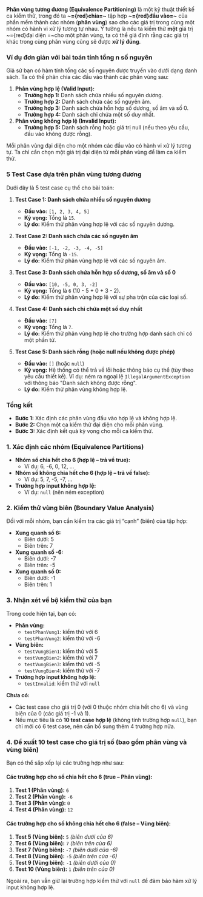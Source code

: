 
**Phân vùng tương đương (Equivalence Partitioning)** là một kỹ thuật thiết kế ca kiểm thử, trong đó ta **~={red}chia=~** tập hợp **~={red}đầu vào=~** của phần mềm thành các nhóm (**phân vùng**) sao cho các giá trị trong cùng một nhóm có hành vi xử lý tương tự nhau. Ý tưởng là nếu ta kiểm thử **một** giá trị ~={red}đại diện =~cho một phân vùng, ta có thể giả định rằng các giá trị khác trong cùng phân vùng cũng sẽ được **xử lý đúng**.

### Ví dụ đơn giản với bài toán tính tổng n số nguyên

Giả sử bạn có hàm tính tổng các số nguyên được truyền vào dưới dạng danh sách. Ta có thể phân chia các đầu vào thành các phân vùng sau:

1. **Phân vùng hợp lệ (Valid Input):**
    - **Trường hợp 1:** Danh sách chứa nhiều số nguyên dương.
    - **Trường hợp 2:** Danh sách chứa các số nguyên âm.
    - **Trường hợp 3:** Danh sách chứa hỗn hợp số dương, số âm và số 0.
    - **Trường hợp 4:** Danh sách chỉ chứa một số duy nhất.
2. **Phân vùng không hợp lệ (Invalid Input):**
    - **Trường hợp 5:** Danh sách rỗng hoặc giá trị null (nếu theo yêu cầu, đầu vào không được rỗng).

Mỗi phân vùng đại diện cho một nhóm các đầu vào có hành vi xử lý tương tự. Ta chỉ cần chọn một giá trị đại diện từ mỗi phân vùng để làm ca kiểm thử.

### 5 Test Case dựa trên phân vùng tương đương

Dưới đây là 5 test case cụ thể cho bài toán:

1. **Test Case 1: Danh sách chứa nhiều số nguyên dương**
    
    - **Đầu vào:** `[1, 2, 3, 4, 5]`
    - **Kỳ vọng:** Tổng là `15`.
    - **Lý do:** Kiểm thử phân vùng hợp lệ với các số nguyên dương.
2. **Test Case 2: Danh sách chứa các số nguyên âm**
    
    - **Đầu vào:** `[-1, -2, -3, -4, -5]`
    - **Kỳ vọng:** Tổng là `-15`.
    - **Lý do:** Kiểm thử phân vùng hợp lệ với các số nguyên âm.
3. **Test Case 3: Danh sách chứa hỗn hợp số dương, số âm và số 0**
    
    - **Đầu vào:** `[10, -5, 0, 3, -2]`
    - **Kỳ vọng:** Tổng là `6` (10 - 5 + 0 + 3 - 2).
    - **Lý do:** Kiểm thử phân vùng hợp lệ với sự pha trộn của các loại số.
4. **Test Case 4: Danh sách chỉ chứa một số duy nhất**
    
    - **Đầu vào:** `[7]`
    - **Kỳ vọng:** Tổng là `7`.
    - **Lý do:** Kiểm thử phân vùng hợp lệ cho trường hợp danh sách chỉ có một phần tử.
5. **Test Case 5: Danh sách rỗng (hoặc null nếu không được phép)**
    
    - **Đầu vào:** `[]` (hoặc `null`)
    - **Kỳ vọng:** Hệ thống có thể trả về lỗi hoặc thông báo cụ thể (tùy theo yêu cầu thiết kế). Ví dụ: ném ra ngoại lệ `IllegalArgumentException` với thông báo "Danh sách không được rỗng".
    - **Lý do:** Kiểm thử phân vùng không hợp lệ.

### Tổng kết

- **Bước 1:** Xác định các phân vùng đầu vào hợp lệ và không hợp lệ.
- **Bước 2:** Chọn một ca kiểm thử đại diện cho mỗi phân vùng.
- **Bước 3:** Xác định kết quả kỳ vọng cho mỗi ca kiểm thử.


 

### 1. Xác định các nhóm (Equivalence Partitions)

- **Nhóm số chia hết cho 6 (hợp lệ – trả về true):**
    - Ví dụ: 6, -6, 0, 12, …
- **Nhóm số không chia hết cho 6 (hợp lệ – trả về false):**
    - Ví dụ: 5, 7, -5, -7, …
- **Trường hợp input không hợp lệ:**
    - Ví dụ: `null` (nên ném exception)

### 2. Kiểm thử vùng biên (Boundary Value Analysis)

Đối với mỗi nhóm, bạn cần kiểm tra các giá trị “cạnh” (biên) của tập hợp:

- **Xung quanh số 6:**
    - Biên dưới: 5
    - Biên trên: 7
- **Xung quanh số -6:**
    - Biên dưới: -7
    - Biên trên: -5
- **Xung quanh số 0:**
    - Biên dưới: -1
    - Biên trên: 1

### 3. Nhận xét về bộ kiểm thử của bạn

Trong code hiện tại, bạn có:

- **Phân vùng:**
    - `testPhanVung1`: kiểm thử với 6
    - `testPhanVung2`: kiểm thử với -6
- **Vùng biên:**
    - `testVungBien1`: kiểm thử với 5
    - `testVungBien2`: kiểm thử với 7
    - `testVungBien3`: kiểm thử với -5
    - `testVungBien4`: kiểm thử với -7
- **Trường hợp input không hợp lệ:**
    - `testInvalid`: kiểm thử với `null`

**Chưa có:**

- Các test case cho giá trị 0 (với 0 thuộc nhóm chia hết cho 6) và vùng biên của 0 (các giá trị -1 và 1).
- Nếu mục tiêu là có **10 test case hợp lệ** (không tính trường hợp `null`), bạn chỉ mới có 6 test case, nên cần bổ sung thêm 4 trường hợp nữa.

### 4. Đề xuất 10 test case cho giá trị số (bao gồm phân vùng và vùng biên)

Bạn có thể sắp xếp lại các trường hợp như sau:

#### **Các trường hợp cho số chia hết cho 6 (true – Phân vùng):**

1. **Test 1 (Phân vùng):** `6`
2. **Test 2 (Phân vùng):** `-6`
3. **Test 3 (Phân vùng):** `0`
4. **Test 4 (Phân vùng):** `12`

#### **Các trường hợp cho số không chia hết cho 6 (false – Vùng biên):**

1. **Test 5 (Vùng biên):** `5` _(biên dưới của 6)_
2. **Test 6 (Vùng biên):** `7` _(biên trên của 6)_
3. **Test 7 (Vùng biên):** `-7` _(biên dưới của -6)_
4. **Test 8 (Vùng biên):** `-5` _(biên trên của -6)_
5. **Test 9 (Vùng biên):** `-1` _(biên dưới của 0)_
6. **Test 10 (Vùng biên):** `1` _(biên trên của 0)_

Ngoài ra, bạn vẫn giữ lại trường hợp kiểm thử với `null` để đảm bảo hàm xử lý input không hợp lệ.


